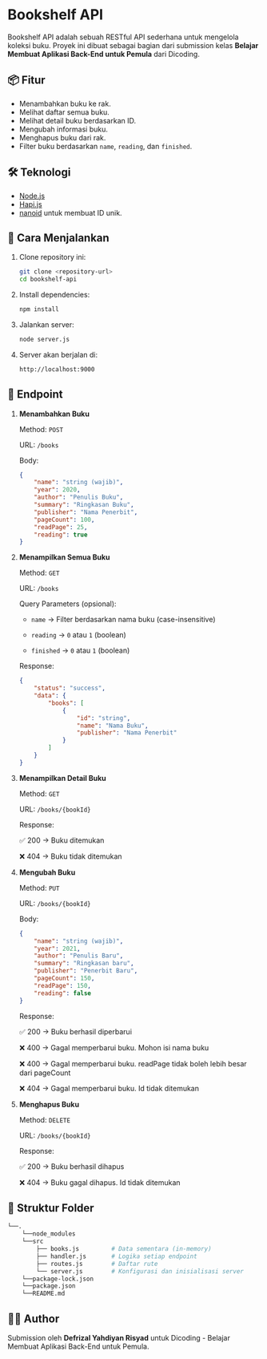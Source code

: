 # Bookshelf API

Bookshelf API adalah sebuah RESTful API sederhana untuk mengelola koleksi buku. Proyek ini dibuat sebagai bagian dari submission kelas **Belajar Membuat Aplikasi Back-End untuk Pemula** dari Dicoding.

## 📦 Fitur

- Menambahkan buku ke rak.
- Melihat daftar semua buku.
- Melihat detail buku berdasarkan ID.
- Mengubah informasi buku.
- Menghapus buku dari rak.
- Filter buku berdasarkan `name`, `reading`, dan `finished`.

## 🛠️ Teknologi

- [Node.js](https://nodejs.org/)
- [Hapi.js](https://hapi.dev/)
- [nanoid](https://github.com/ai/nanoid) untuk membuat ID unik.

## 🚀 Cara Menjalankan

1. Clone repository ini:
   ```bash
   git clone <repository-url>
   cd bookshelf-api

2. Install dependencies:
    ```bash
    npm install
    ```

3. Jalankan server:
    ```bash
    node server.js
    ```

4. Server akan berjalan di:
    ```bash
    http://localhost:9000
    ```

## 🔗 Endpoint
1. **Menambahkan Buku**
    
    Method: `POST`

    URL: `/books`

    Body:

    ```json
    {
        "name": "string (wajib)",
        "year": 2020,
        "author": "Penulis Buku",
        "summary": "Ringkasan Buku",
        "publisher": "Nama Penerbit",
        "pageCount": 100,
        "readPage": 25,
        "reading": true
    }
    ```
    
2. **Menampilkan Semua Buku**
    
    Method: `GET`

    URL: `/books`

    Query Parameters (opsional):

    - `name` → Filter berdasarkan nama buku (case-insensitive)

    - `reading` → `0` atau `1` (boolean)

    - `finished` → `0` atau `1` (boolean)

    Response:

    ```json
    {
        "status": "success",
        "data": {
            "books": [
                {
                    "id": "string",
                    "name": "Nama Buku",
                    "publisher": "Nama Penerbit"
                }
            ]
        }
    }
    ```

3. **Menampilkan Detail Buku**
    
    Method: `GET`

    URL: `/books/{bookId}`

    Response:

    ✅ 200 → Buku ditemukan

    ❌ 404 → Buku tidak ditemukan

4. **Mengubah Buku**
    
    Method: `PUT`

    URL: `/books/{bookId}`

    Body:

    ```json
    {
        "name": "string (wajib)",
        "year": 2021,
        "author": "Penulis Baru",
        "summary": "Ringkasan baru",
        "publisher": "Penerbit Baru",
        "pageCount": 150,
        "readPage": 150,
        "reading": false
    }
    ```

    Response:

    ✅ 200 → Buku berhasil diperbarui

    ❌ 400 → Gagal memperbarui buku. Mohon isi nama buku

    ❌ 400 → Gagal memperbarui buku. readPage tidak boleh lebih besar dari pageCount
    
    ❌ 404 → Gagal memperbarui buku. Id tidak ditemukan

5. **Menghapus Buku**
    
    Method: `DELETE`

    URL: `/books/{bookId}`

    Response:

    ✅ 200 → Buku berhasil dihapus

    ❌ 404 → Buku gagal dihapus. Id tidak ditemukan

## 📁 Struktur Folder
```bash
└──.
    └──node_modules
    └──src
        ├── books.js         # Data sementara (in-memory)
        ├── handler.js       # Logika setiap endpoint
        ├── routes.js        # Daftar rute
        └── server.js        # Konfigurasi dan inisialisasi server
    └──package-lock.json  
    └──package.json  
    └──README.md  

```

## 🧑‍💻 Author

Submission oleh **Defrizal Yahdiyan Risyad** untuk Dicoding - Belajar Membuat Aplikasi Back-End untuk Pemula.